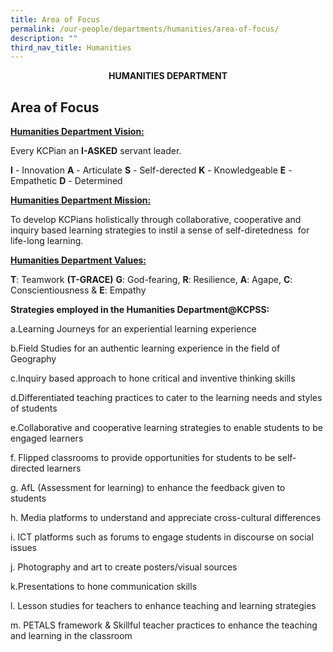 ```yaml
---
title: Area of Focus
permalink: /our-people/departments/humanities/area-of-focus/
description: ""
third_nav_title: Humanities
---
```

**<center>HUMANITIES DEPARTMENT</center>**

## Area of Focus

**<u>Humanities Department Vision:</u>**

  
Every KCPian an **I-ASKED** servant leader.

  

**I** \- Innovation **A** \- Articulate **S** \- Self-derected **K** \- Knowledgeable **E** \- Empathetic **D** \- Determined

**<u>Humanities Department Mission:</u>**

  
To develop KCPians holistically through collaborative, cooperative and inquiry based learning strategies to instil a sense of self-diretedness 
for life-long learning.

**<u>Humanities Department Values:</u>**

  
**T**: Teamwork **(T-GRACE)** **G**: God-fearing, **R**: Resilience, **A**: Agape, **C**: Conscientiousness & **E**: Empathy

**Strategies employed in the Humanities Department@KCPSS:**

a.Learning Journeys for an experiential learning experience 

b.Field Studies for an authentic learning experience in the field of Geography 

c.Inquiry based approach to hone critical and inventive thinking skills 

d.Differentiated teaching practices to cater to the learning needs and styles of students 

e.Collaborative and cooperative learning strategies to enable students to be engaged learners 

f. Flipped classrooms to provide opportunities for students to be self-directed learners 

g. AfL (Assessment for learning) to enhance the feedback given to students 

h. Media platforms to understand and appreciate cross-cultural differences 

i. ICT platforms such as forums to engage students in discourse on social issues 

j. Photography and art to create posters/visual sources 

k.Presentations to hone communication skills  

l. Lesson studies for teachers to enhance teaching and learning strategies 

m. PETALS framework & Skillful teacher practices to enhance the teaching and learning in the classroom